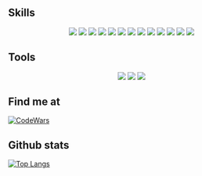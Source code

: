 <!--
**Fisherman386/fisherman386** is a ✨ _special_ ✨ repository because its `README.md` (this file) appears on your GitHub profile.

https://simpleicons.org/?q=C

Default-icons: ReverbNation, headspace, Conventional Commits
-->

## Skills
<p float="left" align=center>
  <img src="https://img.shields.io/badge/HTML5-F16529?style=for-the-badge&logo=html5&logoColor=white&labelColor=101010"/>
  <img src="https://img.shields.io/badge/JavaScript-F7DF1E?style=for-the-badge&logo=javascript&logoColor=white&labelColor=101010"/>
  <img src="https://img.shields.io/badge/CSS3-2965F1?style=for-the-badge&logo=css3&logoColor=white&labelColor=101010"/>
  <img src="https://img.shields.io/badge/React-61dafb?style=for-the-badge&logo=React&logoColor=white&labelColor=101010"/>
  <img src="https://img.shields.io/badge/NodeJS-3C873A?style=for-the-badge&logo=nodedotjs&logoColor=white&labelColor=101010"/>
  <img src="https://img.shields.io/badge/MySQL-007F8F?style=for-the-badge&logo=mysql&logoColor=white&labelColor=101010"/>
  <img src="https://img.shields.io/badge/Express-b3d5b2?style=for-the-badge&logo=express&logoColor=white&labelColor=101010"/>
  <img src="https://img.shields.io/badge/JSON-9d9d9d?style=for-the-badge&logo=JSON&logoColor=white&labelColor=101010"/>
  <img src="https://img.shields.io/badge/Python-3B8BBE?style=for-the-badge&logo=python&logoColor=white&labelColor=101010"/>
  <img src="https://img.shields.io/badge/Java-ec2025?style=for-the-badge&logo=Java&logoColor=white&labelColor=101010"/>
  <img src="https://img.shields.io/badge/XML-ff6f00?style=for-the-badge&logo=headspace&logoColor=white&labelColor=101010"/>
  <img src="https://img.shields.io/badge/C++-99CCFF?style=for-the-badge&logo=Cplusplus&logoColor=white&labelColor=101010"/>
  <img src="https://img.shields.io/badge/Markdown-FFFFFF?style=for-the-badge&logo=markdown&logoColor=white&labelColor=101010"/>
</p>

## Tools
<p float="left" align=center>
  <img src="https://img.shields.io/badge/VSCode-F16529?style=for-the-badge&logo=visualstudiocode&logoColor=white&labelColor=101010"/>
  <img src="https://img.shields.io/badge/Copilot-00a2b3?style=for-the-badge&logo=headspace&logoColor=white&labelColor=101010"/>
  <img src="https://img.shields.io/badge/NetBeans-1B6AC6?style=for-the-badge&logo=apachenetbeanside&logoColor=white&labelColor=101010"/>
</p>

## Find me at
[![CodeWars](https://img.shields.io/badge/Codewars-f89999?style=for-the-badge&logo=codewars&logoColor=white&labelColor=101010)](https://www.codewars.com/users/Fisherman386)

## Github stats
[![Top Langs](https://github-readme-stats.vercel.app/api/top-langs/?username=fisherman386&layout=compact)](https://github.com/anuraghazra/github-readme-stats)
